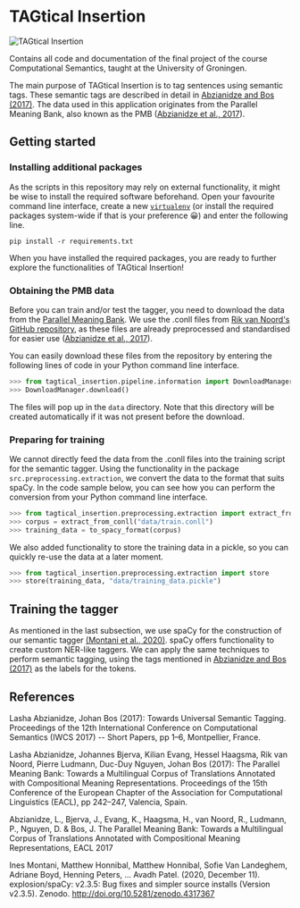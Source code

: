 # TAGtical Insertion

![TAGtical Insertion](https://github.com/leonwetzel/TAGtical-Insertion/workflows/TAGtical%20Insertion/badge.svg)

Contains all code and documentation of the final project of the course
 Computational Semantics, taught at the University of Groningen.
 
The main purpose of TAGtical Insertion is to tag sentences using
 semantic tags. These semantic tags are described in detail in [Abzianidze and Bos (2017)](https://www.aclweb.org/anthology/W17-6901.pdf).
 The data used in this application originates from the Parallel Meaning
  Bank, also known as the PMB ([Abzianidze et al., 2017](https://www.aclweb.org/anthology/E17-2039.pdf)).

## Getting started

### Installing additional packages

As the scripts in this repository may rely on external functionality,
it might be wise to install the required software beforehand. Open your
 favourite command line interface, create a new [`virtualenv`](
 https://docs.python.org/3/library/venv.html) (or
 install the required packages system-wide if that is your preference 😀)
 and enter the following line.
 
 ```shell script
pip install -r requirements.txt
```

When you have installed the required packages, you are ready to further
explore the functionalities of TAGtical Insertion!


### Obtaining the PMB data

Before you can train and/or test the tagger, you need to download the
 data from the [Parallel Meaning Bank](https://pmb.let.rug.nl/). We use
  the .conll files from [Rik van Noord's](http://www.rikvannoord.nl/)
   [GitHub repository](https://github.com/RikVN/DRS_parsing), as these
    files are already preprocessed and standardised for easier use
     ([Abzianidze et al., 2017](https://www.aclweb.org/anthology/E17-2039.pdf)).
    
You can easily download these files from the repository by entering the
following lines of code in your Python command line interface.

```python
>>> from tagtical_insertion.pipeline.information import DownloadManager
>>> DownloadManager.download()
```

The files will pop up in the `data` directory. Note that this directory
will be created automatically if it was not present before the download.

### Preparing for training

We cannot directly feed the data from the .conll files into the training
script for the semantic tagger. Using the functionality in
the package `src.preprocessing.extraction`, we convert the data
to the format that suits spaCy. In the code sample below, you can see 
how you can perform the conversion from your Python command line interface.

```python
>>> from tagtical_insertion.preprocessing.extraction import extract_from_conll, to_spacy_format
>>> corpus = extract_from_conll("data/train.conll")
>>> training_data = to_spacy_format(corpus)
```

We also added functionality to store the training data in a pickle,
so you can quickly re-use the data at a later moment.

```python
>>> from tagtical_insertion.preprocessing.extraction import store
>>> store(training_data, "data/training_data.pickle")
```

## Training the tagger

As mentioned in the last subsection, we use spaCy for the construction
of our semantic tagger [(Montani et al., 2020)](https://doi.org/10.5281/zenodo.1212303). spaCy offers functionality to create custom NER-like taggers.
We can apply the same techniques to perform semantic tagging, using the
tags mentioned in [Abzianidze and Bos (2017)](https://www.aclweb.org/anthology/W17-6901.pdf)
as the labels for the tokens.

## References

Lasha Abzianidze, Johan Bos (2017): Towards Universal Semantic Tagging. Proceedings of the 12th International Conference on Computational Semantics (IWCS 2017) -- Short Papers, pp 1–6, Montpellier, France.

Lasha Abzianidze, Johannes Bjerva, Kilian Evang, Hessel Haagsma, Rik van Noord, Pierre Ludmann, Duc-Duy Nguyen, Johan Bos (2017): The Parallel Meaning Bank: Towards a Multilingual Corpus of Translations Annotated with Compositional Meaning Representations. Proceedings of the 15th Conference of the European Chapter of the Association for Computational Linguistics (EACL), pp 242–247, Valencia, Spain.

Abzianidze, L., Bjerva, J., Evang, K., Haagsma, H., van Noord, R., Ludmann, P., Nguyen, D. & Bos, J. The Parallel Meaning Bank: Towards a Multilingual Corpus of Translations Annotated with Compositional Meaning Representations, EACL 2017

Ines Montani, Matthew Honnibal, Matthew Honnibal, Sofie Van Landeghem, Adriane Boyd, Henning Peters, … Avadh Patel. (2020, December 11). explosion/spaCy: v2.3.5: Bug fixes and simpler source installs (Version v2.3.5). Zenodo. http://doi.org/10.5281/zenodo.4317367